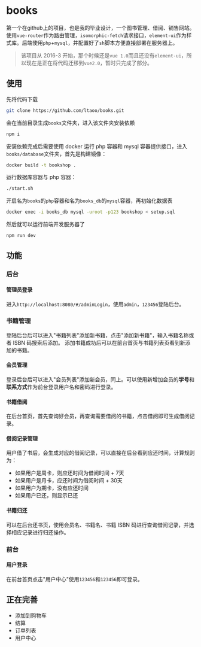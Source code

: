 # books
第一个在github上的项目，也是我的毕业设计，一个图书管理、借阅、销售网站。使用`vue-router`作为路由管理，`isomorphic-fetch`请求接口，`element-ui`作为样式库。后端使用`php`+`mysql`，并配置好了`sh`脚本方便直接部署在服务器上。

> 该项目从 2016-3 开始，那个时候还是`vue 1.0`而且还没有`element-ui`，所以现在是正在将代码迁移到`vue2.0`，暂时只完成了部分。

## 使用

先将代码下载
```bash
git clone https://github.com/ltaoo/books.git
```

会在当前目录生成`books`文件夹，进入该文件夹安装依赖
```bash
npm i
```

安装依赖完成后需要使用 docker 运行 php 容器和 mysql 容器提供接口，进入`books/database`文件夹，首先是构建镜像：
```bash
docker build -t bookshop .
```

运行数据库容器与 php 容器：
```bash
./start.sh
```

开启名为`books`的`php`容器和名为`books_db`的`mysql`容器，再初始化数据表
```bash
docker exec -i books_db mysql -uroot -p123 bookshop < setup.sql
```

然后就可以运行前端开发服务器了
```bash
npm run dev
```

## 功能

### 后台

#### 管理员登录

进入`http://localhost:8080/#/adminLogin`，使用`admin`，`123456`登陆后台。

### 书籍管理
登陆后台后可以进入"书籍列表"添加新书籍，点击"添加新书籍"，输入书籍名称或者 ISBN 码搜索后添加。
添加书籍成功后可以在前台首页与书籍列表页看到新添加的书籍。

#### 会员管理

登录后台后可以进入"会员列表"添加新会员，同上。可以使用新增加会员的**学号**和**联系方式**作为前台登录用户名和密码进行登录。

#### 书籍借阅

在后台首页，首先查询好会员，再查询需要借阅的书籍，点击借阅即可生成借阅记录。

#### 借阅记录管理

用户借了书后，会生成对应的借阅记录，可以直接在后台看到应还时间，计算规则为：
- 如果用户是周卡，则应还时间为借阅时间 + 7天
- 如果用户是月卡，应还时间为借阅时间 + 30天
- 如果用户为期卡，没有应还时间
- 如果用户已还，则显示已还

#### 书籍归还

可以在后台还书页，使用会员名、书籍名、书籍 ISBN 码进行查询借阅记录，并选择相应记录进行归还操作。

### 前台

#### 用户登录

在前台首页点击"用户中心"使用`123456`和`123456`即可登录。


## 正在完善

- 添加到购物车
- 结算
- 订单列表
- 用户中心



